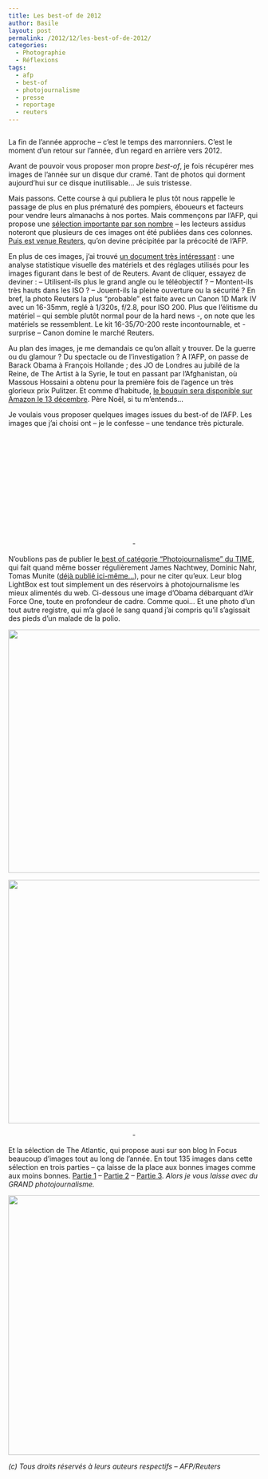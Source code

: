 ```yaml
---
title: Les best-of de 2012
author: Basile
layout: post
permalink: /2012/12/les-best-of-de-2012/
categories:
  - Photographie
  - Réflexions
tags:
  - afp
  - best-of
  - photojournalisme
  - presse
  - reportage
  - reuters
---
```

[<img class="aligncenter" src="http://blog.basilesimon.fr/wp-content/uploads/AFP-Best-Pictures-2012-51.jpg" alt="" />][1]

La fin de l&#8217;année approche &#8211; c&#8217;est le temps des marronniers.
C&#8217;est le moment d&#8217;un retour sur l&#8217;année, d&#8217;un regard en arrière vers 2012.

Avant de pouvoir vous proposer mon propre *best-of*, je fois récupérer mes images de l&#8217;année sur un disque dur cramé. Tant de photos qui dorment aujourd&#8217;hui sur ce disque inutilisable&#8230; Je suis tristesse.

Mais passons. Cette course à qui publiera le plus tôt nous rappelle le passage de plus en plus prématuré des pompiers, éboueurs et facteurs pour vendre leurs almanachs à nos portes.
Mais commençons par l&#8217;AFP, qui propose une [sélection importante par son nombre][2] &#8211; les lecteurs assidus noteront que plusieurs de ces images ont été publiées dans ces colonnes.
[Puis est venue Reuters][3], qu&#8217;on devine précipitée par la précocité de l&#8217;AFP.

En plus de ces images, j&#8217;ai trouvé [un document très intéressant][4] : une analyse statistique visuelle des matériels et des réglages utilisés pour les images figurant dans le best of de Reuters. Avant de cliquer, essayez de deviner :
&#8211; Utilisent-ils plus le grand angle ou le téléobjectif ?
&#8211; Montent-ils très hauts dans les ISO ?
&#8211; Jouent-ils la pleine ouverture ou la sécurité ?
En bref, la photo Reuters la plus &#8220;probable&#8221; est faite avec un Canon 1D Mark IV avec un 16-35mm, reglé à 1/320s, f/2.8, pour ISO 200. Plus que l&#8217;élitisme du matériel &#8211; qui semble plutôt normal pour de la hard news -, on note que les matériels se ressemblent. Le kit 16-35/70-200 reste incontournable, et -surprise &#8211; Canon domine le marché Reuters.

Au plan des images, je me demandais ce qu&#8217;on allait y trouver. De la guerre ou du glamour ? Du spectacle ou de l&#8217;investigation ?
A l&#8217;AFP, on passe de Barack Obama à François Hollande ; des JO de Londres au jubilé de la Reine, de The Artist à la Syrie, le tout en passant par l&#8217;Afghanistan, où Massous Hossaini a obtenu pour la première fois de l&#8217;agence un très glorieux prix Pulitzer.
Et comme d&#8217;habitude, [le bouquin sera disponible sur Amazon le 13 décembre][5]. Père Noël, si tu m&#8217;entends&#8230;

Je voulais vous proposer quelques images issues du best-of de l&#8217;AFP. Les images que j&#8217;ai choisi ont &#8211; je le confesse &#8211; une tendance très picturale.

[<img class="aligncenter" src="http://blog.basilesimon.fr/wp-content/uploads/AFP-Best-Pictures-2012-16.jpg" alt="" />][6]

[<img class="aligncenter" src="http://blog.basilesimon.fr/wp-content/uploads/AFP-Best-Pictures-2012-23.jpg" alt="" />][7]

[<img class="aligncenter" src="http://blog.basilesimon.fr/wp-content/uploads/AFP-Best-Pictures-2012-26.jpg" alt="" />][8]

[<img class="aligncenter" src="http://blog.basilesimon.fr/wp-content/uploads/AFP-Best-Pictures-2012-31.jpg" alt="" />][9]

[<img class="aligncenter" src="http://blog.basilesimon.fr/wp-content/uploads/AFP-Best-Pictures-2012-34.jpg" alt="" />][10]

[<img class="aligncenter" src="http://blog.basilesimon.fr/wp-content/uploads/AFP-Best-Pictures-2012-42.jpg" alt="" />][11]

[<img class="aligncenter" src="http://blog.basilesimon.fr/wp-content/uploads/AFP-Best-Pictures-2012-5.jpg" alt="" />][12]

[<img class="aligncenter" src="http://blog.basilesimon.fr/wp-content/uploads/AFP-Best-Pictures-2012-52.jpg" alt="" />][13]

[<img class="aligncenter" src="http://blog.basilesimon.fr/wp-content/uploads/AFP-Best-Pictures-2012-61.jpg" alt="" />][14]

[<img class="aligncenter" src="http://blog.basilesimon.fr/wp-content/uploads/AFP-Best-Pictures-2012-63.jpg" alt="" />][15]

[<img class="aligncenter" src="http://blog.basilesimon.fr/wp-content/uploads/AFP-Best-Pictures-2012-64.jpg" alt="" />][16]

[<img class="aligncenter" src="http://blog.basilesimon.fr/wp-content/uploads/AFP-Best-Pictures-2012-65.jpg" alt="" />][17]

[<img class="aligncenter" src="http://blog.basilesimon.fr/wp-content/uploads/AFP-Best-Pictures-2012-66.jpg" alt="" />][18]

[<img class="aligncenter" src="http://blog.basilesimon.fr/wp-content/uploads/AFP-Best-Pictures-2012-68.jpg" alt="" />][19]

[<img class="aligncenter" src="http://blog.basilesimon.fr/wp-content/uploads/AFP-Best-Pictures-2012-8.jpg" alt="" />][20]

<p style="text-align: center;">
  -
</p>

N&#8217;oublions pas de publier le[ best of catégorie &#8220;Photojournalisme&#8221; du TIME][21], qui fait quand même bosser régulièrement James Nachtwey, Dominic Nahr, Tomas Munite ([déjà publié ici-même&#8230;][22]), pour ne citer qu&#8217;eux. Leur blog LightBox est tout simplement un des réservoirs à photojournalisme les mieux alimentés du web.
Ci-dessous une image d&#8217;Obama débarquant d&#8217;Air Force One, toute en profondeur de cadre. Comme quoi&#8230; Et une photo d&#8217;un tout autre registre, qui m&#8217;a glacé le sang quand j&#8217;ai compris qu&#8217;il s&#8217;agissait des pieds d&#8217;un malade de la polio.

[<img class="aligncenter size-full wp-image-1957" title="Sans titre" src="http://blog.basilesimon.fr/wp-content/uploads/Sans-titre1.jpg" alt="" width="732" height="487" />][23]

[<img class="aligncenter size-full wp-image-1959" title="Sans titre2" src="http://blog.basilesimon.fr/wp-content/uploads/Sans-titre2.jpg" alt="" width="730" height="488" />][24]

<p style="text-align: center;">
  -
</p>

Et la sélection de The Atlantic, qui propose ausi sur son blog In Focus beaucoup d&#8217;images tout au long de l&#8217;année. En tout 135 images dans cette sélection en trois parties &#8211; ça laisse de la place aux bonnes images comme aux moins bonnes.
[Partie 1][25] &#8211; [Partie 2][26] &#8211; [Partie 3][27].
*Alors je vous laisse avec du GRAND photojournalisme.*

[<img class="aligncenter size-full wp-image-1963" title="Sans titre3" src="http://blog.basilesimon.fr/wp-content/uploads/Sans-titre3.jpg" alt="" width="739" height="520" />][28]

*(c) Tous droits réservés à leurs auteurs respectifs &#8211; AFP/Reuters*

<div class="wp_plus_one_button" style="margin: 0 8px 8px 0; float:left; ">
  <g:plusone count="false" href="http://blog.basilesimon.fr/2012/12/les-best-of-de-2012/" callback="wp_plus_one_handler"></g:plusone>
</div>

 [1]: http://blog.basilesimon.fr/wp-content/uploads/AFP-Best-Pictures-2012-51.jpg
 [2]: http://www.imageforum-diffusion.afp.com/ImfDiffusion/Search/Results.aspx?numPage=1&srchMd=4&ThemeID=3023529&lang=&ID_Fulcrum=384919907_0&mui=1#numPage=1
 [3]: http://blogs.reuters.com/fullfocus/2012/11/30/best-photos-of-the-year-2012
 [4]: https://docs.google.com/document/pub?id=1A9U6JVLnh0cCeWzabq03buSY26MA0CvYYJ68WquT7YM
 [5]: http://www.amazon.fr/gp/product/2707175609/
 [6]: http://blog.basilesimon.fr/wp-content/uploads/AFP-Best-Pictures-2012-16.jpg
 [7]: http://blog.basilesimon.fr/wp-content/uploads/AFP-Best-Pictures-2012-23.jpg
 [8]: http://blog.basilesimon.fr/wp-content/uploads/AFP-Best-Pictures-2012-26.jpg
 [9]: http://blog.basilesimon.fr/wp-content/uploads/AFP-Best-Pictures-2012-31.jpg
 [10]: http://blog.basilesimon.fr/wp-content/uploads/AFP-Best-Pictures-2012-34.jpg
 [11]: http://blog.basilesimon.fr/wp-content/uploads/AFP-Best-Pictures-2012-42.jpg
 [12]: http://blog.basilesimon.fr/wp-content/uploads/AFP-Best-Pictures-2012-5.jpg
 [13]: http://blog.basilesimon.fr/wp-content/uploads/AFP-Best-Pictures-2012-52.jpg
 [14]: http://blog.basilesimon.fr/wp-content/uploads/AFP-Best-Pictures-2012-61.jpg
 [15]: http://blog.basilesimon.fr/wp-content/uploads/AFP-Best-Pictures-2012-63.jpg
 [16]: http://blog.basilesimon.fr/wp-content/uploads/AFP-Best-Pictures-2012-64.jpg
 [17]: http://blog.basilesimon.fr/wp-content/uploads/AFP-Best-Pictures-2012-65.jpg
 [18]: http://blog.basilesimon.fr/wp-content/uploads/AFP-Best-Pictures-2012-66.jpg
 [19]: http://blog.basilesimon.fr/wp-content/uploads/AFP-Best-Pictures-2012-68.jpg
 [20]: http://blog.basilesimon.fr/wp-content/uploads/AFP-Best-Pictures-2012-8.jpg
 [21]: http://lightbox.time.com/2012/12/11/times-best-photojournalism-of-2012/
 [22]: http://blog.basilesimon.fr/2012/04/church-and-state-in-cuba-tomas-munita/
 [23]: http://blog.basilesimon.fr/wp-content/uploads/Sans-titre1.jpg
 [24]: http://blog.basilesimon.fr/wp-content/uploads/Sans-titre2.jpg
 [25]: http://www.theatlantic.com/infocus/2012/12/2012-the-year-in-photos-part-1-of-3/100418/
 [26]: http://www.theatlantic.com/infocus/2012/12/2012-the-year-in-photos-part-2-of-3/100419/
 [27]: http://www.theatlantic.com/infocus/2012/12/2012-the-year-in-photos-part-3-of-3/100420/
 [28]: http://blog.basilesimon.fr/wp-content/uploads/Sans-titre3.jpg
